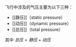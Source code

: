 飞行中涉及的气压主要为以下三种：
- [[静压]]（static pressure）
- [[动压]]（dynamic pressure）
- [[总压]]（total pressure）

其中 $总压 = 静压 + 动压$